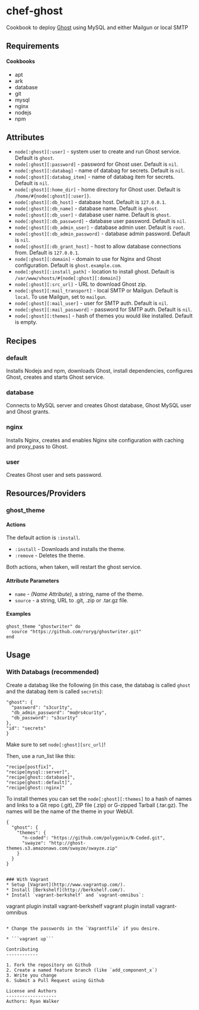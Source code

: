 chef-ghost
================
Cookbook to deploy [Ghost](http://ghost.org/) using MySQL and either Mailgun or local SMTP

Requirements
------------
#### Cookbooks
* apt 
* ark
* database
* git
* mysql
* nginx
* nodejs
* npm

Attributes
----------
* `node[:ghost][:user]` - system user to create and run Ghost service. Default is `ghost`.
* `node[:ghost][:password]` - password for Ghost user. Default is `nil`.
* `node[:ghost][:databag]` - name of databag for secrets. Default is `nil`.
* `node[:ghost][:databag_item]` - name of databag item for secrets. Default is `nil`.
* `node[:ghost][:home_dir]` - home directory for Ghost user. Default is `/home/#{node[:ghost][:user]}`.
* `node[:ghost][:db_host]` - database host. Default is `127.0.0.1`.
* `node[:ghost][:db_name]` - database name. Default is `ghost`.
* `node[:ghost][:db_user]` - database user name. Default is `ghost`.
* `node[:ghost][:db_password]` - database user password. Default is `nil`.
* `node[:ghost][:db_admin_user]` - database admin user. Default is `root`.
* `node[:ghost][:db_admin_password]` - database admin password. Default is `nil`.
* `node[:ghost][:db_grant_host]` - host to allow database connections from. Default is `127.0.0.1`.
* `node[:ghost][:domain]` - domain to use for Nginx and Ghost configuration. Default is `ghost.example.com`.
* `node[:ghost][:install_path]` - location to install ghost. Default is `/var/www/vhosts/#{node[:ghost][:domain]}`
* `node[:ghost][:src_url]` - URL to download Ghost zip.
* `node[:ghost][:mail_transport]` - local SMTP or Mailgun. Default is `local`. To use Mailgun, set to `mailgun`.
* `node[:ghost][:mail_user]` - user for SMTP auth. Default is `nil`.
* `node[:ghost][:mail_password]` - password for SMTP auth. Default is `nil`.
* `node[:ghost][:themes]` - hash of themes you would like installed. Default is empty.


Recipes
-----
### default
Installs Nodejs and npm, downloads Ghost, install dependencies, configures Ghost, creates and starts Ghost service.

### database
Connects to MySQL server and creates Ghost database, Ghost MySQL user and Ghost grants.

### nginx
Installs Nginx, creates and enables Nginx site configuration with caching and proxy_pass to Ghost.

### user
Creates Ghost user and sets password.

Resources/Providers
-------------------

### ghost\_theme

#### Actions
The default action is `:install`.
- `:install` - Downloads and installs the theme.
- `:remove` - Deletes the theme.

Both actions, when taken, will restart the ghost service.

#### Attribute Parameters
- `name` - _(Name Attribute)_, a string, name of the theme.
- `source` - a string, URL to .git, .zip or .tar.gz file.

#### Examples
```
ghost_theme "ghostwriter" do
  source "https://github.com/roryg/ghostwriter.git"
end
```

Usage
-----
### With Databags (recommended)
Create a databag like the following (in this case, the databag is called `ghost` and the databag item is called `secrets`):

```
"ghost": {
  "password": "s3cur1ty",
  "db_admin_password": "mo@rs4cur1ty",
  "db_password": "s3cur1ty"
},
"id": "secrets"
}
```

Make sure to set `node[:ghost][src_url]`!
  
Then, use a run_list like this:

```
"recipe[postfix]",
"recipe[mysql::server]",
"recipe[ghost::database]",
"recipe[ghost::default]",
"recipe[ghost::nginx]"

```

To install themes you can set the `node[:ghost][:themes]` to a hash of names and links to a Git repo (.git), ZIP file (.zip) or G-zipped Tarball (.tar.gz).
The names will be the name of the theme in your WebUI.

```
{
  "ghost": {
    "themes": {
      "n-coded": "https://github.com/polygonix/N-Coded.git",
      "swayze": "http://ghost-themes.s3.amazonaws.com/swayze/swayze.zip"
    }
  }
}


### With Vagrant
* Setup [Vagrant](http://www.vagrantup.com/).
* Install [Berkshelf](http://berkshelf.com/).
* Install `vagrant-berkshelf` and `vagrant-omnibus`:

```
vagrant plugin install vagrant-berkshelf
vagrant plugin install vagrant-omnibus
```

* Change the passwords in the `Vagrantfile` if you desire.

* ```vagrant up```

Contributing
------------

1. Fork the repository on Github
2. Create a named feature branch (like `add_component_x`)
3. Write you change
6. Submit a Pull Request using Github

License and Authors
-------------------
Authors: Ryan Walker
